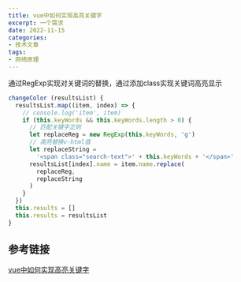 ```yaml
---
title: vue中如何实现高亮关键字
excerpt: 一个需求
date: 2022-11-15
categories:
- 技术文章
tags:
- 网络原理
---
```


通过RegExp实现对关键词的替换，通过添加class实现关键词高亮显示
```javascript
changeColor (resultsList) {
  resultsList.map((item, index) => {
    // console.log('item', item)
    if (this.keyWords && this.keyWords.length > 0) {
      // 匹配关键字正则
      let replaceReg = new RegExp(this.keyWords, 'g')
      // 高亮替换v-html值
      let replaceString =
        '<span class="search-text">' + this.keyWords + '</span>'
      resultsList[index].name = item.name.replace(
        replaceReg,
        replaceString
      )
    }
  })
  this.results = []
  this.results = resultsList
}
```

## 参考链接
[vue中如何实现高亮关键字](https://juejin.cn/s/vue%E4%B8%AD%E5%A6%82%E4%BD%95%E5%AE%9E%E7%8E%B0%E9%AB%98%E4%BA%AE%E5%85%B3%E9%94%AE%E5%AD%97)

